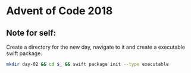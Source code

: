 # Advent of Code 2018

## Note for self:

Create a directory for the new day, navigate to it and create a executable
swift package.

```bash
mkdir day-02 && cd $_ && swift package init --type executable
```
